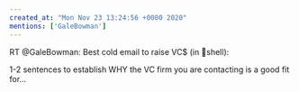 ```yaml
---
created_at: "Mon Nov 23 13:24:56 +0000 2020"
mentions: ['GaleBowman']
---
```


RT @GaleBowman: Best cold email to raise VC$ (in 🥜shell):

1-2 sentences to establish WHY the VC firm you are contacting is a good fit for…
